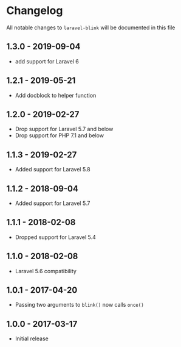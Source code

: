# Changelog

All notable changes to `laravel-blink` will be documented in this file

## 1.3.0 - 2019-09-04

- add support for Laravel 6

## 1.2.1 - 2019-05-21
- Add docblock to helper function

## 1.2.0 - 2019-02-27
- Drop support for Laravel 5.7 and below
- Drop support for PHP 7.1 and below

## 1.1.3 - 2019-02-27
- Added support for Laravel 5.8

## 1.1.2 - 2018-09-04
- Added support for Laravel 5.7

## 1.1.1 - 2018-02-08
- Dropped support for Laravel 5.4

## 1.1.0 - 2018-02-08
- Laravel 5.6 compatibility

## 1.0.1 - 2017-04-20
- Passing two arguments to `blink()` now calls `once()`

## 1.0.0 - 2017-03-17
- Initial release
